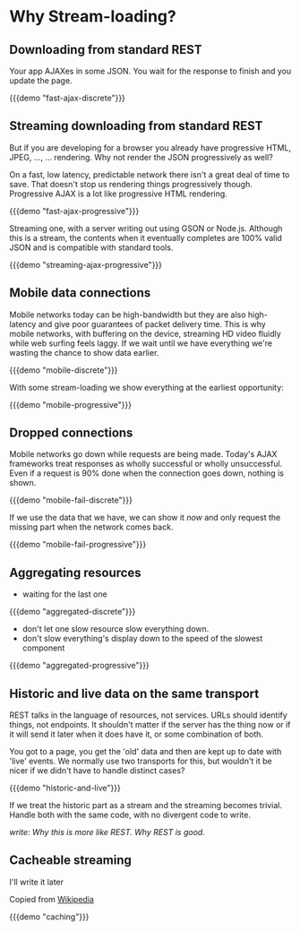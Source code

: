 # Why Stream-loading?

## Downloading from standard REST

Your app AJAXes in some JSON. You wait for the response to finish and you update the
page.

{{{demo "fast-ajax-discrete"}}}

## Streaming downloading from standard REST

But if you are developing for a browser you already have progressive HTML, JPEG,
..., ... rendering. Why not render the JSON progressively as well?

On a fast, low latency, predictable network there isn't a great deal of time to save.
That doesn't stop us rendering things progressively though. Progressive AJAX is a lot
like progressive HTML rendering.

{{{demo "fast-ajax-progressive"}}}

Streaming one, with a server writing out using GSON or Node.js. Although this is a stream,
the contents when it eventually completes are 100% valid JSON and is compatible with
standard tools.

{{{demo "streaming-ajax-progressive"}}}

## Mobile data connections

Mobile networks today can be high-bandwidth but they are also high-latency and
give poor guarantees of packet delivery time. This is why mobile networks, with buffering
on the device, streaming HD video fluidly while web surfing feels laggy. If we wait until
we have everything we're wasting the chance to show data earlier.

{{{demo "mobile-discrete"}}}

With some stream-loading we show everything at the earliest opportunity:

{{{demo "mobile-progressive"}}}

## Dropped connections

Mobile networks go down while requests are being made. Today's AJAX frameworks treat
responses as wholly successful or wholly unsuccessful. Even if a request is 90% done
when the connection goes down, nothing is shown.

{{{demo "mobile-fail-discrete"}}}

If we use the data that we have, we can show it *now* and only request the missing
part when the network comes back.

{{{demo "mobile-fail-progressive"}}}

## Aggregating resources

- waiting for the last one

{{{demo "aggregated-discrete"}}}

- don't let one slow resource slow everything down.
- don't slow everything's display down to the speed of the slowest component

{{{demo "aggregated-progressive"}}}

## Historic and live data on the same transport

REST talks in the language of resources, not services. URLs should identify
things, not endpoints. It shouldn't matter if the server has the thing now
or if it will send it later when it does have it, or some combination of
both.

You got to a page, you get the 'old' data and then are kept up
to date with 'live' events.
We normally use two transports for this, but wouldn't it be
nicer if we didn't have to handle distinct cases?

{{{demo "historic-and-live"}}}

If we treat the historic part as a stream and the streaming
becomes trivial. Handle both with the same code, with no
divergent code to write.

*write: Why this is more like REST. Why REST is good.*

## Cacheable streaming

I'll write it later

Copied from [Wikipedia](http://en.wikipedia.org/wiki/File:Cartogram%E2%80%942012_Electoral_Vote.svg)

{{{demo "caching"}}}
